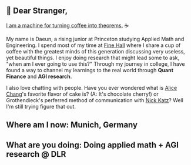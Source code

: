 ## 💌 Dear Stranger,

<a href="https://blogs.ams.org/phdplus/2015/04/28/coffee-into-theorems/">I am a machine for turning coffee into theorems.</a> ☕

My name is Daeun, a rising junior at Princeton studying Applied Math and Engineering. I spend most of my time at <a href="https://www.dailyprincetonian.com/article/2022/11/tea-fine-hall-math-professor-students"> Fine Hall</a> where I share a cup of coffee with the greatest minds of this generation discussing very useless, yet beautiful things. I enjoy doing research that might lead some to ask, "when am I ever going to use this?" Through my journey in college, I have found a way to channel my learnings to the real world through <b>Quant Finance</b> and <b>AGI research</b>. 

I also love chatting with people. Have you ever wondered what is <a href="https://en.wikipedia.org/wiki/Sun-Yung_Alice_Chang">Alice Chang</a>'s favorite flavor of cake is? (A: It's chocolate cherry!) or Grothendieck's perferred method of communication with <a href="https://en.wikipedia.org/wiki/Nick_Katz">Nick Katz</a>? Well I'm still trying figure that out.

## Where am I now: Munich, Germany
## What are you doing: Doing applied math + AGI research @ DLR

<!--
**daeunkim725/daeunkim725** is a ✨ _special_ ✨ repository because its `README.md` (this file) appears on your GitHub profile.

Here are some ideas to get you started:

- 🔭 I’m currently working on ...
- 🌱 I’m currently learning ...
- 👯 I’m looking to collaborate on ...
- 🤔 I’m looking for help with ...
- 💬 Ask me about ...
- 📫 How to reach me: ...
- 😄 Pronouns: ...
- ⚡ Fun fact: ...
-->
